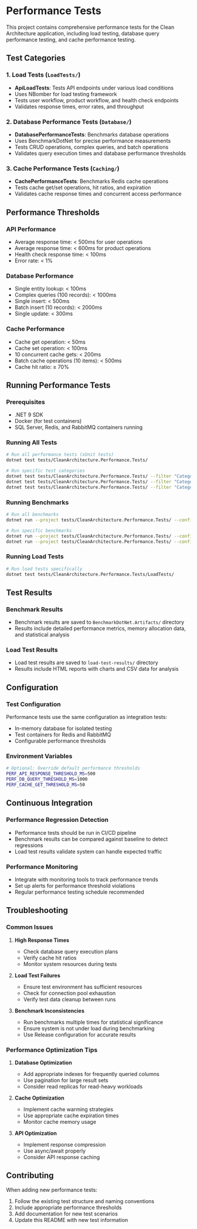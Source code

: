 # Performance Tests

This project contains comprehensive performance tests for the Clean Architecture application, including load testing, database query performance testing, and cache performance testing.

## Test Categories

### 1. Load Tests (`LoadTests/`)
- **ApiLoadTests**: Tests API endpoints under various load conditions
- Uses NBomber for load testing framework
- Tests user workflow, product workflow, and health check endpoints
- Validates response times, error rates, and throughput

### 2. Database Performance Tests (`Database/`)
- **DatabasePerformanceTests**: Benchmarks database operations
- Uses BenchmarkDotNet for precise performance measurements
- Tests CRUD operations, complex queries, and batch operations
- Validates query execution times and database performance thresholds

### 3. Cache Performance Tests (`Caching/`)
- **CachePerformanceTests**: Benchmarks Redis cache operations
- Tests cache get/set operations, hit ratios, and expiration
- Validates cache response times and concurrent access performance

## Performance Thresholds

### API Performance
- Average response time: < 500ms for user operations
- Average response time: < 600ms for product operations
- Health check response time: < 100ms
- Error rate: < 1%

### Database Performance
- Single entity lookup: < 100ms
- Complex queries (100 records): < 1000ms
- Single insert: < 500ms
- Batch insert (10 records): < 2000ms
- Single update: < 300ms

### Cache Performance
- Cache get operation: < 50ms
- Cache set operation: < 100ms
- 10 concurrent cache gets: < 200ms
- Batch cache operations (10 items): < 500ms
- Cache hit ratio: ≥ 70%

## Running Performance Tests

### Prerequisites
- .NET 9 SDK
- Docker (for test containers)
- SQL Server, Redis, and RabbitMQ containers running

### Running All Tests
```bash
# Run all performance tests (xUnit tests)
dotnet test tests/CleanArchitecture.Performance.Tests/

# Run specific test categories
dotnet test tests/CleanArchitecture.Performance.Tests/ --filter "Category=LoadTest"
dotnet test tests/CleanArchitecture.Performance.Tests/ --filter "Category=DatabasePerformance"
dotnet test tests/CleanArchitecture.Performance.Tests/ --filter "Category=CachePerformance"
```

### Running Benchmarks
```bash
# Run all benchmarks
dotnet run --project tests/CleanArchitecture.Performance.Tests/ --configuration Release

# Run specific benchmarks
dotnet run --project tests/CleanArchitecture.Performance.Tests/ --configuration Release -- database
dotnet run --project tests/CleanArchitecture.Performance.Tests/ --configuration Release -- cache
```

### Running Load Tests
```bash
# Run load tests specifically
dotnet test tests/CleanArchitecture.Performance.Tests/LoadTests/
```

## Test Results

### Benchmark Results
- Benchmark results are saved to `BenchmarkDotNet.Artifacts/` directory
- Results include detailed performance metrics, memory allocation data, and statistical analysis

### Load Test Results
- Load test results are saved to `load-test-results/` directory
- Results include HTML reports with charts and CSV data for analysis

## Configuration

### Test Configuration
Performance tests use the same configuration as integration tests:
- In-memory database for isolated testing
- Test containers for Redis and RabbitMQ
- Configurable performance thresholds

### Environment Variables
```bash
# Optional: Override default performance thresholds
PERF_API_RESPONSE_THRESHOLD_MS=500
PERF_DB_QUERY_THRESHOLD_MS=1000
PERF_CACHE_GET_THRESHOLD_MS=50
```

## Continuous Integration

### Performance Regression Detection
- Performance tests should be run in CI/CD pipeline
- Benchmark results can be compared against baseline to detect regressions
- Load test results validate system can handle expected traffic

### Performance Monitoring
- Integrate with monitoring tools to track performance trends
- Set up alerts for performance threshold violations
- Regular performance testing schedule recommended

## Troubleshooting

### Common Issues

1. **High Response Times**
   - Check database query execution plans
   - Verify cache hit ratios
   - Monitor system resources during tests

2. **Load Test Failures**
   - Ensure test environment has sufficient resources
   - Check for connection pool exhaustion
   - Verify test data cleanup between runs

3. **Benchmark Inconsistencies**
   - Run benchmarks multiple times for statistical significance
   - Ensure system is not under load during benchmarking
   - Use Release configuration for accurate results

### Performance Optimization Tips

1. **Database Optimization**
   - Add appropriate indexes for frequently queried columns
   - Use pagination for large result sets
   - Consider read replicas for read-heavy workloads

2. **Cache Optimization**
   - Implement cache warming strategies
   - Use appropriate cache expiration times
   - Monitor cache memory usage

3. **API Optimization**
   - Implement response compression
   - Use async/await properly
   - Consider API response caching

## Contributing

When adding new performance tests:
1. Follow the existing test structure and naming conventions
2. Include appropriate performance thresholds
3. Add documentation for new test scenarios
4. Update this README with new test information